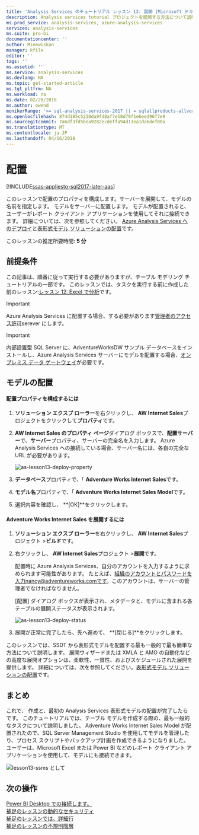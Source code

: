 ```yaml
---
title: 'Analysis Services のチュートリアル レッスン 13: 展開 |Microsoft ドキュメント'
description: Analysis services tutorial プロジェクトを展開する方法について説明します。
ms.prod_service: analysis-services, azure-analysis-services
services: analysis-services
ms.suite: pro-bi
documentationcenter: ''
author: Minewiskan
manager: kfile
editor: ''
tags: ''
ms.assetid: ''
ms.service: analysis-services
ms.devlang: NA
ms.topic: get-started-article
ms.tgt_pltfrm: NA
ms.workload: na
ms.date: 02/20/2018
ms.author: owend
monikerRange: '>= sql-analysis-services-2017 || = sqlallproducts-allversions'
ms.openlocfilehash: 874d185c5210da9fd8af7e18d79f1e6eed96f7e9
ms.sourcegitcommit: 7a6df3fd5bea9282ecdeffa94d13ea1da6def80a
ms.translationtype: MT
ms.contentlocale: ja-JP
ms.lasthandoff: 04/16/2018
---
```

# <a name="deploy"></a>配置

[!INCLUDE[ssas-appliesto-sql2017-later-aas](../../includes/ssas-appliesto-sql2017-later-aas.md)]

このレッスンで配置のプロパティを構成します。サーバーを展開して、モデルの名前を指定します。 モデルをサーバーに配置します。 モデルが配置されると、ユーザーがレポート クライアント アプリケーションを使用してそれに接続できます。 詳細については、次を参照してください。 [Azure Analysis Services へのデプロイ](https://docs.microsoft.com/azure/analysis-services/analysis-services-deploy)と[表形式モデル ソリューションの配置](../tabular-models/tabular-model-solution-deployment-ssas-tabular.md)です。  
  
このレッスンの推定所要時間: **5 分**  
  
## <a name="prerequisites"></a>前提条件  

この記事は、順番に従って実行する必要がありますが、テーブル モデリング チュートリアルの一部です。 このレッスンでは、タスクを実行する前に作成した前のレッスン:[レッスン 12: Excel で分析](../tutorial-tabular-1400/as-lesson-12-analyze-in-excel.md)です。  

> [!IMPORTANT]  
> Azure Analysis Services に配置する場合、する必要があります[管理者のアクセス許可](https://docs.microsoft.com/azure/analysis-services/analysis-services-server-admins)serever にします。  

> [!IMPORTANT]  
> 内部設置型 SQL Server に、AdventureWorksDW サンプル データベースをインストールし、Azure Analysis Services サーバーにモデルを配置する場合、[オンプレミス データ ゲートウェイ](https://docs.microsoft.com/azure/analysis-services/analysis-services-gateway)が必要です。
  
## <a name="deploy-the-model"></a>モデルの配置  
  
#### <a name="to-configure-deployment-properties"></a>配置プロパティを構成するには  

  
1.  **ソリューション エクスプ ローラー**を右クリックし、 **AW Internet Sales**プロジェクトをクリックして**プロパティ**です。  
  
2.  **AW Internet Sales のプロパティ ページ**ダイアログ ボックスで、**配置サーバー**で、**サーバー**プロパティ、サーバーの完全名を入力します。 Azure Analysis Services への接続している場合、サーバー名には、各自の完全な URL が必要があります。

    ![as-lesson13-deploy-property](../tutorial-tabular-1400/media/as-lesson13-deploy-property.png)
  
3.  **データベース**プロパティで、「 **Adventure Works Internet Sales**です。  
  
4.  **モデル名**プロパティで、「 **Adventure Works Internet Sales Model**です。  
  
5.  選択内容を確認し、 **[OK]**をクリックします。  
  
#### <a name="to-deploy-the-adventure-works-internet-sales"></a>Adventure Works Internet Sales を展開するには
  
1.  **ソリューション エクスプ ローラー**を右クリックし、 **AW Internet Sales**プロジェクト >**ビルド**です。  

2.  右クリックし、 **AW Internet Sales**プロジェクト >**展開**です。

    配置時に Azure Analysis Services、自分のアカウントを入力するように求められます可能性があります。 たとえば、組織のアカウントとパスワードを入力nancy@adventureworks.comです。このアカウントは、サーバーの管理者でなければなりません。
  
    [配置] ダイアログ ボックスが表示され、メタデータと、モデルに含まれる各テーブルの展開ステータスが表示されます。  
    
    ![as-lesson13-deploy-status](../tutorial-tabular-1400/media/as-lesson13-deploy-status.png)
  
3. 展開が正常に完了したら、先へ進めて、 **[閉じる]**をクリックします。  
  

このレッスンでは、SSDT から表形式モデルを配置する最も一般的で最も簡単な方法について説明します。 展開ウィザードまたは XMLA と AMO の自動化などの高度な展開オプションは、柔軟性、一貫性、およびスケジュールされた展開を提供します。 詳細については、次を参照してください。[表形式モデル ソリューションの配置](../tabular-models/tabular-model-solution-deployment-ssas-tabular.md)です。

## <a name="conclusion"></a>まとめ  
これで、 作成と、最初の Analysis Services 表形式モデルの配置が完了したらです。 このチュートリアルでは、テーブル モデルを作成する際の、最も一般的なタスクについて説明しました。 Adventure Works Internet Sales Model が配置されたので、SQL Server Management Studio を使用してモデルを管理したり、プロセス スクリプトやバックアップ計画を作成できるようになりました。 ユーザーは、Microsoft Excel または Power BI などのレポート クライアント アプリケーションを使用して、モデルにも接続できます。  

![lesson13-ssms として](../tutorial-tabular-1400/media/as-lesson13-ssms.png)
  
  
  
## <a name="whats-next"></a>次の操作
[Power BI Desktop での接続します。](https://docs.microsoft.com/azure/analysis-services/analysis-services-connect-pbi)   
[補足のレッスンの動的なセキュリティ](../tutorial-tabular-1400/as-supplemental-lesson-dynamic-security.md)   
[補足のレッスンでは、詳細行](../tutorial-tabular-1400/as-supplemental-lesson-detail-rows.md)   
[補足のレッスンの不規則階層](../tutorial-tabular-1400/as-supplemental-lesson-ragged-hierarchies.md)   

